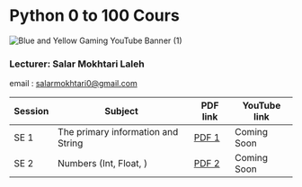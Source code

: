 # Python 0 to 100 Cours

  
![Blue and Yellow Gaming YouTube Banner (1)](https://user-images.githubusercontent.com/75142232/223542046-c12bdbb9-ef1b-4842-b377-8e1035879d8a.png)
  
### Lecturer: Salar Mokhtari Laleh
email : salarmokhtari0@gmail.com



| Session | Subject | PDF link | YouTube link |
| --- | --- | --- | --- |
| SE 1 | The primary information and String |  [PDF 1](https://github.com/Salar-Code-2023/Python/blob/main/01_SE01_Python.pdf) | Coming Soon |
| SE 2  | Numbers (Int, Float, ) | [PDF 2](https://github.com/Salar-Code-2023/Python/blob/main/02_SE02_Python.pdf)| Coming Soon |

